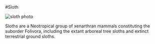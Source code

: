 
#Sloth

![sloth photo](https://files.worldwildlife.org/wwfcmsprod/images/Sloth_3_12_2014/hero_full/95bi8m2u6i_sloth__c__Jorge_Salas_International_Expeditions.JPG)

Sloths are a Neotropical group of xenarthran mammals constituting the suborder Folivora, including the extant arboreal tree sloths and extinct terrestrial ground sloths.
